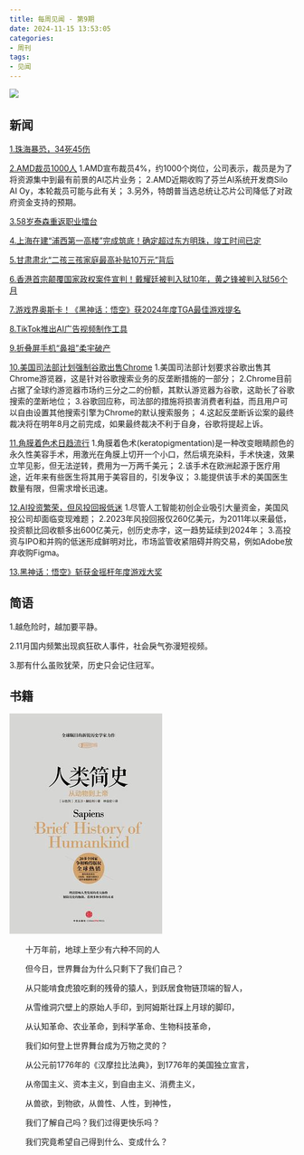 ```yaml
---
title: 每周见闻 - 第9期
date: 2024-11-15 13:53:05
categories:
- 周刊
tags:
- 见闻
---
```

![](/images/2024/20241119_Chrome_sale.avif)

## 新闻
[1.珠海暴恐，34死45伤](https://zh.wikipedia.org/wiki/%E7%8F%A0%E6%B5%B7%E5%B8%82%E9%AB%94%E8%82%B2%E4%B8%AD%E5%BF%83%E9%A7%95%E8%BB%8A%E6%92%9E%E4%BA%BA%E4%BA%8B%E4%BB%B6)

[2.AMD裁员1000人](https://siliconangle.com/2024/11/13/amd-cut-about-1000-jobs-can-double-ai-opportunity/?utm_source=www.threenhalf.com&utm_medium=referral&utm_campaign=gemini-iphone-youtube-ufo)
1.AMD宣布裁员4%，约1000个岗位，公司表示，裁员是为了将资源集中到最有前景的AI芯片业务；
2.AMD近期收购了芬兰AI系统开发商Silo AI Oy，本轮裁员可能与此有关；
3.另外，特朗普当选总统让芯片公司降低了对政府资金支持的预期。

[3.58岁泰森重返职业擂台](https://news.sohu.com/a/827647011_313745?scm=10001.691_14-200000.0.10006.)

[4.上海在建“浦西第一高楼”完成筑底！确定超过东方明珠，竣工时间已定](https://mp.weixin.qq.com/s/mTIyteGxX3TfaKOtpAo1Eg)

[5.甘肃肃北“二孩三孩家庭最高补贴10万元”背后](https://mp.weixin.qq.com/s/f4XjklvU84R4-HjbSDd9Mg)

[6.香港首宗颠覆国家政权案件宣判！戴耀廷被判入狱10年，黄之锋被判入狱56个月](https://mp.weixin.qq.com/s/VxJmjUJHnUhwZEIHSuqTwg)

[7.游戏界奥斯卡！《黑神话：悟空》获2024年度TGA最佳游戏提名](https://mp.weixin.qq.com/s/Ao0XaLHjbpz1dIvt0sLEFw)

[8.TikTok推出AI广告视频制作工具](https://www.techradar.com/pro/tiktok-makes-its-ai-ad-creation-tool-available-to-all-advertisers?utm_source=www.threenhalf.com&utm_medium=referral&utm_campaign=ai-3000-2024-19)

[9.折叠屏手机“鼻祖”柔宇破产](https://36kr.com/p/2823354084133380)

[10.美国司法部计划强制谷歌出售Chrome](https://www.reuters.com/technology/doj-ask-judge-force-google-sell-off-chrome-bloomberg-reports-2024-11-18/?utm_source=www.threenhalf.com&utm_medium=referral&utm_campaign=perplexity-chrome)
1.美国司法部计划要求谷歌出售其Chrome游览器，这是针对谷歌搜索业务的反垄断措施的一部分；
2.Chrome目前占据了全球约游览器市场约三分之二的份额，其默认游览器为谷歌，这助长了谷歌搜索的垄断地位；
3.谷歌回应称，司法部的措施将损害消费者利益，而且用户可以自由设置其他搜索引擎为Chrome的默认搜索服务；
4.这起反垄断诉讼案的最终裁决将在明年8月之前完成，如果最终裁决不利于自身，谷歌将提起上诉。

[11.角膜着色术日趋流行](https://www.wsj.com/health/wellness/eye-color-change-surgery-risks-keratopigmentation-df99c38b?st=CcaGQq&reflink=desktopwebshare_permalink&utm_source=www.threenhalf.com&utm_medium=referral&utm_campaign=perplexity-chrome)
1.角膜着色术(keratopigmentation)是一种改变眼睛颜色的永久性美容手术，用激光在角膜上切开一个小口，然后填充染料，手术快速，效果立竿见影，但无法逆转，费用为一万两千美元；
2.该手术在欧洲起源于医疗用途，近年来有些医生将其用于美容目的，引发争议；
3.能提供该手术的美国医生数量有限，但需求增长迅速。

[12.AI投资繁荣，但风投回报低迷](https://www.wsj.com/tech/ai/ai-investments-are-booming-but-venture-firm-profits-are-at-a-historic-low-f1b3ca6b?st=Wb7BPe&reflink=desktopwebshare_permalink&utm_source=www.threenhalf.com&utm_medium=referral&utm_campaign=perplexity-chrome)
1.尽管人工智能初创企业吸引大量资金，美国风投公司却面临变现难题；
2.2023年风投回报仅260亿美元，为2011年以来最低，投资额比回收额多出600亿美元，创历史赤字，这一趋势延续到2024年；
3.高投资与IPO和并购的低迷形成鲜明对比，市场监管收紧阻碍并购交易，例如Adobe放弃收购Figma。

[13.黑神话：悟空》斩获金摇杆年度游戏大奖](https://news.mydrivers.com/1/1015/1015324.htm)


## 简语

1.越危险时，越加要平静。

2.11月国内频繁出现疯狂砍人事件，社会戾气弥漫短视频。

3.那有什么虽败犹荣，历史只会记住冠军。

## 书籍

![人类简史](/images/2024/2024-11-20.jpg)

&emsp;&emsp;十万年前，地球上至少有六种不同的人

&emsp;&emsp;但今日，世界舞台为什么只剩下了我们自己？

&emsp;&emsp;从只能啃食虎狼吃剩的残骨的猿人，到跃居食物链顶端的智人，

&emsp;&emsp;从雪维洞穴壁上的原始人手印，到阿姆斯壮踩上月球的脚印，

&emsp;&emsp;从认知革命、农业革命，到科学革命、生物科技革命，

&emsp;&emsp;我们如何登上世界舞台成为万物之灵的？

&emsp;&emsp;从公元前1776年的《汉摩拉比法典》，到1776年的美国独立宣言，

&emsp;&emsp;从帝国主义、资本主义，到自由主义、消费主义，

&emsp;&emsp;从兽欲，到物欲，从兽性、人性，到神性，

&emsp;&emsp;我们了解自己吗？我们过得更快乐吗？

&emsp;&emsp;我们究竟希望自己得到什么、变成什么？


